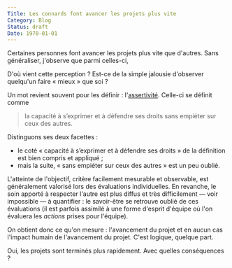 ```yaml
---
Title: Les connards font avancer les projets plus vite
Category: Blog
Status: draft
Date: 1970-01-01
---
```


Certaines personnes font avancer les projets plus vite que d'autres. Sans généraliser, j'observe que parmi
celles-ci,

D'où vient cette perception ? Est-ce de la simple jalousie d'observer quelqu'un faire « mieux » que soi ?

Un mot revient souvent pour les définir : l'[assertivité](https://fr.wikipedia.org/wiki/Assertivit%C3%A9).
Celle-ci se définit comme

> la capacité à s’exprimer et à défendre ses droits sans empiéter sur ceux des autres.

Distinguons ses deux facettes :

* le coté « capacité à s’exprimer et à défendre ses droits » de la définition est bien compris et appliqué ;
* mais la suite, « sans empiéter sur ceux des autres » est un peu oublié.

L'atteinte de l'objectif, critère facilement mesurable et observable, est généralement valorisé lors des
évaluations individuelles. En revanche, le soin apporté à respecter l'autre est plus diffus et très difficilement —
voir impossible — à quantifier : le savoir-être se retrouve oublié de ces évaluations (il est parfois assimilé à une
forme d'esprit d'équipe où l'on évaluera les _actions_ prises pour l'équipe).

On obtient donc ce qu'on mesure : l'avancement du projet et en aucun cas l'impact humain de l'avancement du projet.
C'est logique, quelque part.

Oui, les projets sont terminés plus rapidement. Avec quelles conséquences ?
